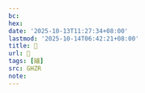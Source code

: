 ```yaml
---
bc:
hex:
date: '2025-10-13T11:27:34+08:00'
lastmod: '2025-10-14T06:42:21+08:00'
title: 󰘠
url: 󰘠
tags: [䭬]
src: GHZR
note:
---
```

